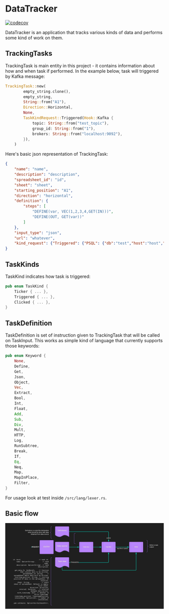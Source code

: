 # DataTracker

[![codecov](https://codecov.io/gh/kamilWyszynski1/data-tracker/branch/master/graph/badge.svg?token=O4ZN4CPIDA)](https://codecov.io/gh/kamilWyszynski1/data-tracker)

DataTracker is an application that tracks various kinds of data and performs some kind of work on them.

## TrackingTasks
TrackingTask is main entity in this project - it contains information about how and when task if performed. In the example below, task will triggered by Kafka message:

```rust
TrackingTask::new(
        empty_string.clone(),
        empty_string,
        String::from("A1"),
        Direction::Horizontal,
        None,
        TaskKindRequest::Triggered(Hook::Kafka {
            topic: String::from("test_topic"),
            group_id: String::from("1"),
            brokers: String::from("localhost:9092"),
        }),
    )
```

Here's basic json representation of TrackingTask:
```json
{
    "name": "name",
    "description": "description",
    "spreadsheet_id": "id",
    "sheet": "sheet",
    "starting_position": "A1",
    "direction": "horizontal",
    "definition": {
        "steps": [
            "DEFINE(var, VEC(1,2,3,4,GET(IN)))",
            "DEFINE(OUT, GET(var))"
        ]
    },
    "input_type": "json",
    "url": "whatever",
    "kind_request": {"Triggered": {"PSQL": {"db":"test","host":"host","password":"pass","port":5432,"channel":"channel","user":"user"}}}
}
```

## TaskKinds 
TaskKind indicates how task is triggered:

```rust
pub enum TaskKind {
    Ticker { ... },
    Triggered { ... },
    Clicked { ... }, 
}
```

## TaskDefinition
TaskDefinition is set of instruction given to TrackingTask that will be called on TaskInput.
This works as simple kind of language that currently supports those keywords:
```rust
pub enum Keyword {
    None,
    Define,
    Get,
    Json,
    Object,
    Vec,
    Extract,
    Bool,
    Int,
    Float,
    Add,
    Sub,
    Div,
    Mult,
    HTTP,
    Log,
    RunSubtree,
    Break,
    If,
    Eq,
    Neq,
    Map,
    MapInPlace,
    Filter,
}
```

For usage look at test inside `/src/lang/lexer.rs`.


## Basic flow
![alt text](flow.jpeg) 
